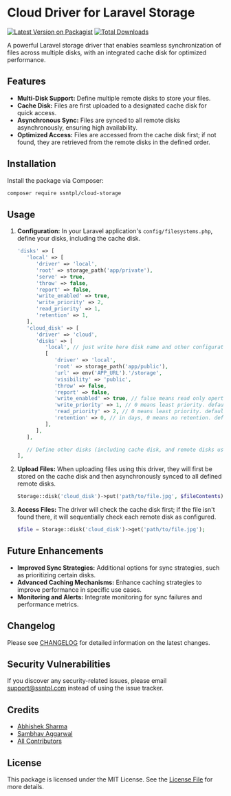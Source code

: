 # Cloud Driver for Laravel Storage

[![Latest Version on Packagist](https://img.shields.io/packagist/v/ssntpl/cloud-storage.svg?style=flat-square)](https://packagist.org/packages/ssntpl/cloud-storage)
[![Total Downloads](https://img.shields.io/packagist/dt/ssntpl/cloud-storage.svg?style=flat-square)](https://packagist.org/packages/ssntpl/cloud-storage)

A powerful Laravel storage driver that enables seamless synchronization of files across multiple disks, with an integrated cache disk for optimized performance.

## Features

- **Multi-Disk Support:** Define multiple remote disks to store your files.
- **Cache Disk:** Files are first uploaded to a designated cache disk for quick access.
- **Asynchronous Sync:** Files are synced to all remote disks asynchronously, ensuring high availability.
- **Optimized Access:** Files are accessed from the cache disk first; if not found, they are retrieved from the remote disks in the defined order.

## Installation

Install the package via Composer:

```bash
composer require ssntpl/cloud-storage
```

## Usage

1. **Configuration:** In your Laravel application's `config/filesystems.php`, define your disks, including the cache disk.

   ```php
   'disks' => [
      'local' => [
         'driver' => 'local',
         'root' => storage_path('app/private'),
         'serve' => true,
         'throw' => false,
         'report' => false,
         'write_enabled' => true,
         'write_priority' => 2,
         'read_priority' => 1,
         'retention' => 1,
      ],
      'cloud_disk' => [
         'driver' => 'cloud',
         'disks' => [
            'local', // just write here disk name and other configuration variable can be set on this disk configuration array as mention above.
            [
               'driver' => 'local',
               'root' => storage_path('app/public'),
               'url' => env('APP_URL').'/storage',
               'visibility' => 'public',
               'throw' => false,
               'report' => false, 
               'write_enabled' => true, // false means read only opertions should be done. default is true
               'write_priority' => 1, // 0 means least priority. default is 0
               'read_priority' => 2, // 0 means least priority. default is 0
               'retention' => 0, // in days, 0 means no retention. default is 0. if retention is greater than 0, make sure your queue connection sould not be sync.
            ],
         ],
      ],

      // Define other disks (including cache disk, and remote disks used in the cloud disk above)
   ],
   ```

2. **Upload Files:**
   When uploading files using this driver, they will first be stored on the cache disk and then asynchronously synced to all defined remote disks.

   ```php
   Storage::disk('cloud_disk')->put('path/to/file.jpg', $fileContents);
   ```

3. **Access Files:**
   The driver will check the cache disk first; if the file isn't found there, it will sequentially check each remote disk as configured.

   ```php
   $file = Storage::disk('cloud_disk')->get('path/to/file.jpg');
   ```

## Future Enhancements

- **Improved Sync Strategies:** Additional options for sync strategies, such as prioritizing certain disks.
- **Advanced Caching Mechanisms:** Enhance caching strategies to improve performance in specific use cases.
- **Monitoring and Alerts:** Integrate monitoring for sync failures and performance metrics.

## Changelog

Please see [CHANGELOG](CHANGELOG.md) for detailed information on the latest changes.

## Security Vulnerabilities

If you discover any security-related issues, please email support@ssntpl.com instead of using the issue tracker.

## Credits

- [Abhishek Sharma](https://github.com/Abhishek5Sharma)
- [Sambhav Aggarwal](https://github.com/sambhav-aggarwal)
- [All Contributors](../../contributors)

## License

This package is licensed under the MIT License. See the [License File](LICENSE.md) for more details.
